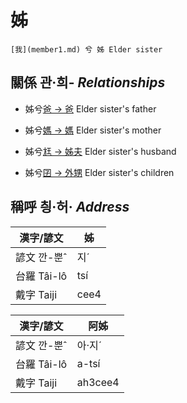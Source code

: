 # 姊
	[我](member1.md) 兮 姊 Elder sister

## 關係 관·희- _Relationships_

- 姊兮[爸 → 爸](member2.md) Elder sister's father

- 姊兮[媽 → 媽](member3.md) Elder sister's mother

- 姊兮[尪 → 姊夫](member23.md) Elder sister's husband

- 姊兮[囝 → 外甥](member25.md) Elder sister's children



## 稱呼 칑·허· _Address_

漢字/諺文 | 姊
--- | ---
諺文 깐-뿐ˆ | 지ˊ
台羅 Tâi-lô | tsí
戴字 Taiji | cee4


漢字/諺文 | 阿姊
--- | ---
諺文 깐-뿐ˆ | 아·지ˊ
台羅 Tâi-lô | a-tsí
戴字 Taiji | ah3cee4


